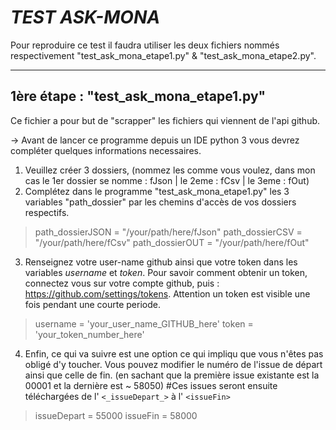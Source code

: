 # _TEST ASK-MONA_

Pour reproduire ce test il faudra utiliser les deux fichiers nommés respectivement "test_ask_mona_etape1.py" & "test_ask_mona_etape2.py".
_______________________________________________________________________________________________________________________________

## 1ère étape : "test_ask_mona_etape1.py"
Ce fichier a pour but de "scrapper" les fichiers qui viennent de l'api github.

-> Avant de lancer ce programme depuis un IDE python 3 vous devrez compléter quelques informations necessaires.

1) Veuillez créer 3 dossiers, (nommez les comme vous voulez, dans mon cas le 1er dossier se nomme : fJson | le 2eme : fCsv | le 3eme : fOut)
2) Complétez dans le programme "test_ask_mona_etape1.py" les 3 variables "path_dossier" par les chemins d'accès de vos dossiers respectifs.

> path_dossierJSON = "/your/path/here/fJson"
> path_dossierCSV = "/your/path/here/fCsv"
> path_dossierOUT = "/your/path/here/fOut"

3) Renseignez votre user-name github ainsi que votre token dans les variables _username_ et _token_. 
Pour savoir comment obtenir un token, connectez vous sur votre compte github, puis : https://github.com/settings/tokens.
Attention un token est visible une fois pendant une courte periode.

> username = 'your_user_name_GITHUB_here'
> token = 'your_token_number_here'

4) Enfin, ce qui va suivre est une option ce qui impliqu que vous n'êtes pas obligé d'y toucher. 
Vous pouvez modifier le numéro de l'issue de départ ainsi que celle de fin. (en sachant que la première issue existante est la 00001 et la dernière est ~ 58050)
#Ces issues seront ensuite téléchargées de l' `<_issueDepart_>` à l' `<issueFin>`

> issueDepart = 55000
> issueFin = 58000
